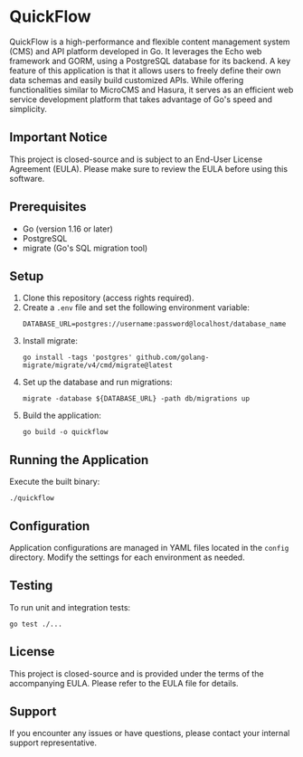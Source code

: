 # QuickFlow

QuickFlow is a high-performance and flexible content management system (CMS) and API platform developed in Go. It leverages the Echo web framework and GORM, using a PostgreSQL database for its backend. A key feature of this application is that it allows users to freely define their own data schemas and easily build customized APIs. While offering functionalities similar to MicroCMS and Hasura, it serves as an efficient web service development platform that takes advantage of Go's speed and simplicity.

## Important Notice

This project is closed-source and is subject to an End-User License Agreement (EULA). Please make sure to review the EULA before using this software.

## Prerequisites

- Go (version 1.16 or later)
- PostgreSQL
- migrate (Go's SQL migration tool)

## Setup

1. Clone this repository (access rights required).
2. Create a `.env` file and set the following environment variable:
   ```
   DATABASE_URL=postgres://username:password@localhost/database_name
   ```
3. Install migrate:
   ```
   go install -tags 'postgres' github.com/golang-migrate/migrate/v4/cmd/migrate@latest
   ```
4. Set up the database and run migrations:
   ```
   migrate -database ${DATABASE_URL} -path db/migrations up
   ```
5. Build the application:
   ```
   go build -o quickflow
   ```

## Running the Application

Execute the built binary:
```
./quickflow
```

## Configuration

Application configurations are managed in YAML files located in the `config` directory. Modify the settings for each environment as needed.

## Testing

To run unit and integration tests:
```
go test ./...
```

## License

This project is closed-source and is provided under the terms of the accompanying EULA. Please refer to the EULA file for details.

## Support

If you encounter any issues or have questions, please contact your internal support representative.
